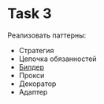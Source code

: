 # Task 3
Реализовать паттерны: 
- Стратегия
- Цепочка обязанностей
- [Билдер](https://github.com/YuriyVelikotskiy/java-lessons/blob/main/Task%203/StrategyExample.java)
- Прокси
- Декоратор
- Адаптер
